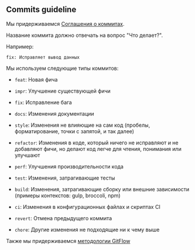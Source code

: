 ## Commits guideline

Мы придерживаемся [Соглашения о коммитах](https://www.conventionalcommits.org/ru/v1.0.0-beta.4/).

Название коммита должно отвечать на вопрос "Что делает?".

Например:

```
fix: Исправляет вывод данных
```

Мы используем следующие типы коммитов:

-   `feat`: Новая фича

-   `impr`: Улучшение существующей фичи

-   `fix`: Исправление бага

-   `docs`: Изменения документации

-   `style`: Изменения не влияющие на сам код (пробелы, форматирование, точки с запятой, и так далее)

-   `refactor`: Изменения в коде, который ничего не исправляют и не добавляют фичи, но делают код легче для чтения, понимания или улучшают

-   `perf`: Улучшения производительности кода

-   `test`: Изменения, затрагивающие тесты

-   `build`: Изменения, затрагивающие сборку или внешние зависимости (примеры контекстов: gulp, broccoli, npm)

-   `ci`: Изменения в конфигурационных файлах и скриптах CI

-   `revert`: Отмена предыдущего коммита

-   `chore`: Другие изменения не подходящие ни к чему выше

Также мы придерживаемся [методологии GitFlow](https://nvie.com/posts/a-successful-git-branching-model/)
